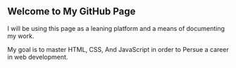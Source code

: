 ## Welcome to My GitHub Page

I will be using this page as a leaning platform and a means of documenting my work. 

My goal is to master HTML, CSS, And JavaScript in order to Persue a career in web development. 
